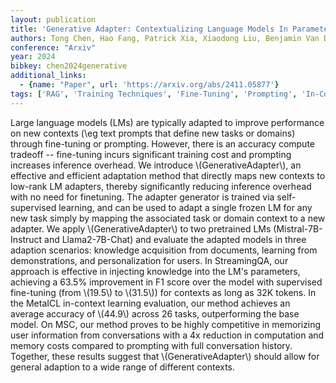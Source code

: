 ```yaml
---
layout: publication
title: 'Generative Adapter: Contextualizing Language Models In Parameters With A Single Forward Pass'
authors: Tong Chen, Hao Fang, Patrick Xia, Xiaodong Liu, Benjamin Van Durme, Luke Zettlemoyer, Jianfeng Gao, Hao Cheng
conference: "Arxiv"
year: 2024
bibkey: chen2024generative
additional_links:
  - {name: "Paper", url: 'https://arxiv.org/abs/2411.05877'}
tags: ['RAG', 'Training Techniques', 'Fine-Tuning', 'Prompting', 'In-Context Learning', 'Pretraining Methods']
---
```

Large language models (LMs) are typically adapted to improve performance on
new contexts (\eg text prompts that define new tasks or domains) through
fine-tuning or prompting. However, there is an accuracy compute tradeoff --
fine-tuning incurs significant training cost and prompting increases inference
overhead. We introduce \\(GenerativeAdapter\\), an effective and efficient
adaptation method that directly maps new contexts to low-rank LM adapters,
thereby significantly reducing inference overhead with no need for finetuning.
The adapter generator is trained via self-supervised learning, and can be used
to adapt a single frozen LM for any new task simply by mapping the associated
task or domain context to a new adapter. We apply \\(GenerativeAdapter\\) to two
pretrained LMs (Mistral-7B-Instruct and Llama2-7B-Chat) and evaluate the
adapted models in three adaption scenarios: knowledge acquisition from
documents, learning from demonstrations, and personalization for users. In
StreamingQA, our approach is effective in injecting knowledge into the LM's
parameters, achieving a 63.5% improvement in F1 score over the model with
supervised fine-tuning (from \\(19.5\\) to \\(31.5\\)) for contexts as long as 32K
tokens. In the MetaICL in-context learning evaluation, our method achieves an
average accuracy of \\(44.9\\) across 26 tasks, outperforming the base model. On
MSC, our method proves to be highly competitive in memorizing user information
from conversations with a 4x reduction in computation and memory costs compared
to prompting with full conversation history. Together, these results suggest
that \\(GenerativeAdapter\\) should allow for general adaption to a wide range of
different contexts.
